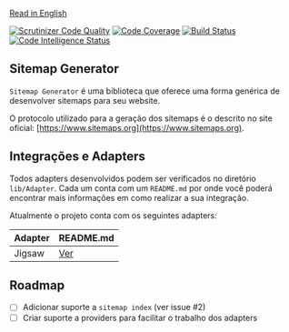 [Read in English](https://github.com/PODEntender/sitemap-generator/blob/master/README.en.md)

[![Scrutinizer Code Quality](https://scrutinizer-ci.com/g/PODEntender/sitemap-generator/badges/quality-score.png?b=master)](https://scrutinizer-ci.com/g/PODEntender/sitemap-generator/?branch=master)
[![Code Coverage](https://scrutinizer-ci.com/g/PODEntender/sitemap-generator/badges/coverage.png?b=master)](https://scrutinizer-ci.com/g/PODEntender/sitemap-generator/?branch=master)
[![Build Status](https://scrutinizer-ci.com/g/PODEntender/sitemap-generator/badges/build.png?b=master)](https://scrutinizer-ci.com/g/PODEntender/sitemap-generator/build-status/master)
[![Code Intelligence Status](https://scrutinizer-ci.com/g/PODEntender/sitemap-generator/badges/code-intelligence.svg?b=master)](https://scrutinizer-ci.com/code-intelligence)

Sitemap Generator
---

`Sitemap Generator` é uma biblioteca que oferece uma forma genérica de desenvolver sitemaps para seu website.

O protocolo utilizado para a geração dos sitemaps é o descrito no site oficial: [https://www.sitemaps.org](https://www.sitemaps.org).

## Integrações e Adapters

Todos adapters desenvolvidos podem ser verificados no diretório `lib/Adapter`. Cada um conta com um `README.md` por onde
você poderá encontrar mais informações em como realizar a sua integração.

Atualmente o projeto conta com os seguintes adapters:

Adapter | README.md
------- | ---------
Jigsaw  | [Ver](https://github.com/PODEntender/sitemap-generator/blob/master/lib/Adapter/Jigsaw/README.md)

## Roadmap

- [ ] Adicionar suporte a `sitemap index` (ver issue #2)
- [ ] Criar suporte a providers para facilitar o trabalho dos adapters
